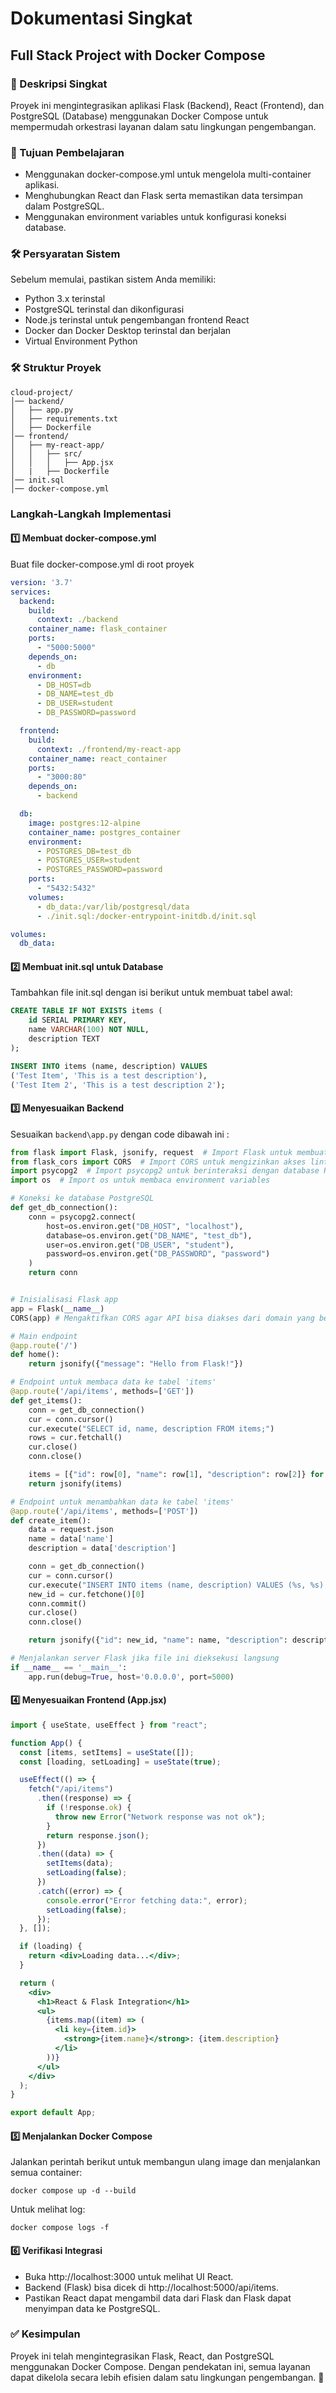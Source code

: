 # Dokumentasi Singkat

## Full Stack Project with Docker Compose

### 📄 Deskripsi Singkat

Proyek ini mengintegrasikan aplikasi Flask (Backend), React (Frontend), dan PostgreSQL (Database) menggunakan Docker Compose untuk mempermudah orkestrasi layanan dalam satu lingkungan pengembangan.

### 🎯 Tujuan Pembelajaran
- Menggunakan docker-compose.yml untuk mengelola multi-container aplikasi.
- Menghubungkan React dan Flask serta memastikan data tersimpan dalam PostgreSQL.
- Menggunakan environment variables untuk konfigurasi koneksi database.


### 🛠 Persyaratan Sistem
Sebelum memulai, pastikan sistem Anda memiliki:
- Python 3.x terinstal
- PostgreSQL terinstal dan dikonfigurasi
- Node.js terinstal untuk pengembangan frontend React
- Docker dan Docker Desktop terinstal dan berjalan
- Virtual Environment Python

### 🛠️ Struktur Proyek
```
cloud-project/
│── backend/
│   ├── app.py
│   ├── requirements.txt
│   ├── Dockerfile
│── frontend/
│   ├── my-react-app/
│   │   ├── src/
│   │   │   ├── App.jsx
│   |   ├── Dockerfile
│── init.sql
│── docker-compose.yml
```

### Langkah-Langkah Implementasi

#### 1️⃣ Membuat docker-compose.yml
Buat file docker-compose.yml di root proyek

```yml
version: '3.7'
services:
  backend:
    build: 
      context: ./backend
    container_name: flask_container
    ports:
      - "5000:5000"
    depends_on:
      - db
    environment:
      - DB_HOST=db
      - DB_NAME=test_db
      - DB_USER=student
      - DB_PASSWORD=password

  frontend:
    build:
      context: ./frontend/my-react-app
    container_name: react_container
    ports:
      - "3000:80"
    depends_on:
      - backend

  db:
    image: postgres:12-alpine
    container_name: postgres_container
    environment:
      - POSTGRES_DB=test_db
      - POSTGRES_USER=student
      - POSTGRES_PASSWORD=password
    ports:
      - "5432:5432"
    volumes:
      - db_data:/var/lib/postgresql/data
      - ./init.sql:/docker-entrypoint-initdb.d/init.sql

volumes:
  db_data:
```

#### 2️⃣ Membuat init.sql untuk Database

Tambahkan file init.sql dengan isi berikut untuk membuat tabel awal:

```sql
CREATE TABLE IF NOT EXISTS items (
    id SERIAL PRIMARY KEY,
    name VARCHAR(100) NOT NULL,
    description TEXT
);

INSERT INTO items (name, description) VALUES
('Test Item', 'This is a test description'),
('Test Item 2', 'This is a test description 2');
```

#### 3️⃣ Menyesuaikan Backend 

Sesuaikan `backend\app.py` dengan code dibawah ini :

```py
from flask import Flask, jsonify, request  # Import Flask untuk membuat API, jsonify untuk mengembalikan data dalam format JSON, dan request untuk menerima data dari client
from flask_cors import CORS  # Import CORS untuk mengizinkan akses lintas sumber (Cross-Origin Resource Sharing)
import psycopg2  # Import psycopg2 untuk berinteraksi dengan database PostgreSQL
import os  # Import os untuk membaca environment variables

# Koneksi ke database PostgreSQL
def get_db_connection():
    conn = psycopg2.connect(
        host=os.environ.get("DB_HOST", "localhost"),
        database=os.environ.get("DB_NAME", "test_db"),
        user=os.environ.get("DB_USER", "student"),
        password=os.environ.get("DB_PASSWORD", "password")
    )
    return conn


# Inisialisasi Flask app
app = Flask(__name__)
CORS(app) # Mengaktifkan CORS agar API bisa diakses dari domain yang berbeda (misalnya React di port 3000) 

# Main endpoint 
@app.route('/')
def home():
    return jsonify({"message": "Hello from Flask!"})

# Endpoint untuk membaca data ke tabel 'items'
@app.route('/api/items', methods=['GET'])
def get_items():
    conn = get_db_connection()
    cur = conn.cursor()
    cur.execute("SELECT id, name, description FROM items;")
    rows = cur.fetchall()
    cur.close()
    conn.close()

    items = [{"id": row[0], "name": row[1], "description": row[2]} for row in rows]
    return jsonify(items)

# Endpoint untuk menambahkan data ke tabel 'items'
@app.route('/api/items', methods=['POST'])
def create_item():
    data = request.json
    name = data['name']
    description = data['description']

    conn = get_db_connection()
    cur = conn.cursor()
    cur.execute("INSERT INTO items (name, description) VALUES (%s, %s) RETURNING id;", (name, description))
    new_id = cur.fetchone()[0]
    conn.commit()
    cur.close()
    conn.close()

    return jsonify({"id": new_id, "name": name, "description": description}), 201

# Menjalankan server Flask jika file ini dieksekusi langsung
if __name__ == '__main__':
    app.run(debug=True, host='0.0.0.0', port=5000)
```

#### 4️⃣ Menyesuaikan Frontend (App.jsx)

```jsx
import { useState, useEffect } from "react";

function App() {
  const [items, setItems] = useState([]);
  const [loading, setLoading] = useState(true);

  useEffect(() => {
    fetch("/api/items")
      .then((response) => {
        if (!response.ok) {
          throw new Error("Network response was not ok");
        }
        return response.json();
      })
      .then((data) => {
        setItems(data);
        setLoading(false);
      })
      .catch((error) => {
        console.error("Error fetching data:", error);
        setLoading(false);
      });
  }, []);

  if (loading) {
    return <div>Loading data...</div>;
  }

  return (
    <div>
      <h1>React & Flask Integration</h1>
      <ul>
        {items.map((item) => (
          <li key={item.id}>
            <strong>{item.name}</strong>: {item.description}
          </li>
        ))}
      </ul>
    </div>
  );
}

export default App;
```

#### 5️⃣ Menjalankan Docker Compose

Jalankan perintah berikut untuk membangun ulang image dan menjalankan semua container:

```
docker compose up -d --build
```

Untuk melihat log:

```
docker compose logs -f
```


#### 6️⃣ Verifikasi Integrasi

- Buka http://localhost:3000 untuk melihat UI React.
- Backend (Flask) bisa dicek di http://localhost:5000/api/items.
- Pastikan React dapat mengambil data dari Flask dan Flask dapat menyimpan data ke PostgreSQL.

### ✅ Kesimpulan
Proyek ini telah mengintegrasikan Flask, React, dan PostgreSQL menggunakan Docker Compose. Dengan pendekatan ini, semua layanan dapat dikelola secara lebih efisien dalam satu lingkungan pengembangan. 🚀